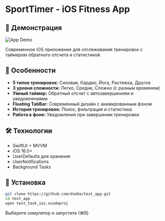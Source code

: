 # SportTimer - iOS Fitness App

## 📱 Демонстрация
<!-- DEMO GIF PLACEHOLDER - Replace with your simulator video -->
![App Demo](demo.gif)

Современное iOS приложение для отслеживания тренировок с таймером обратного отсчета и статистикой.

## 🎯 Особенности

- **5 типов тренировок:** Силовая, Кардио, Йога, Растяжка, Другое
- **3 уровня сложности:** Легко, Средне, Сложно (с разным временем)
- **Умный таймер:** Обратный отсчет с автозавершением и уведомлениями
- **Floating TabBar:** Современный дизайн с анимированным фоном
- **История тренировок:** Поиск, фильтрация и статистика
- **Работа в фоне:** Уведомления при завершении тренировки

## 🛠️ Технологии

- SwiftUI + MVVM
- iOS 16.0+
- UserDefaults для хранения
- UserNotifications
- Background Tasks

## 🚀 Установка

```bash
git clone https://github.com/dsm5e/test_app.git
cd test_app
open test_task_ios.xcodeproj
```

Выберите симулятор и запустите (⌘R) 